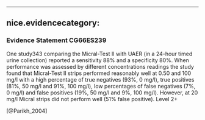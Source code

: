 
---
nice.evidencecategory: 
---

### Evidence Statement CG66ES239
One study343 comparing the Micral-Test II with UAER (in a 24-hour timed urine collection)
reported a sensitivity 88% and a specificity 80%. 
When performance was assessed by different concentrations readings the study found that
Micral-Test II strips performed reasonably well at 0.50 and 100 mg/l with a high percentage of
true negatives (93%, 0 mg/l), true positives (81%, 50 mg/l and 91%, 100 mg/l), low percentages
of false negatives (7%, 0 mg/l) and false positives (19%, 50 mg/l and 9%, 100 mg/l). However,
at 20 mg/l Micral strips did not perform well (51% false positive). Level 2+

[@Parikh_2004]

